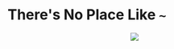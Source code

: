 # There's No Place Like `~`

<p align="center">
  <img src="https://i.imgur.com/7tYFD0G.png"/>
</p>


[home-manager]: https://github.com/rycee/home-manager
